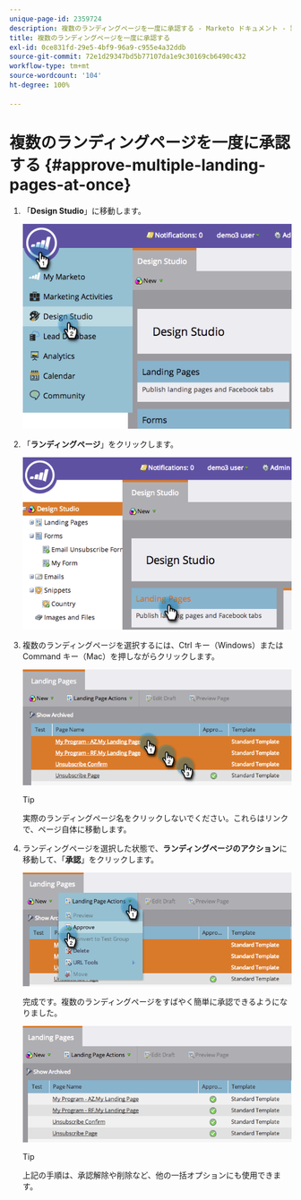 ```yaml
---
unique-page-id: 2359724
description: 複数のランディングページを一度に承認する - Marketo ドキュメント - 製品ドキュメント
title: 複数のランディングページを一度に承認する
exl-id: 0ce831fd-29e5-4bf9-96a9-c955e4a32ddb
source-git-commit: 72e1d29347bd5b77107da1e9c30169cb6490c432
workflow-type: tm+mt
source-wordcount: '104'
ht-degree: 100%

---
```


# 複数のランディングページを一度に承認する {#approve-multiple-landing-pages-at-once}

1. 「**Design Studio**」に移動します。

   ![](assets/image2014-9-17-11-3a35-3a5.png)

1. 「**ランディングページ**」をクリックします。

   ![](assets/image2014-9-17-11-3a35-3a11.png)

1. 複数のランディングページを選択するには、Ctrl キー（Windows）または Command キー（Mac）を押しながらクリックします。

   ![](assets/image2014-9-17-11-3a35-3a19.png)

   >[!TIP]
   >
   >実際のランディングページ名をクリックしないでください。これらはリンクで、ページ自体に移動します。

1. ランディングページを選択した状態で、**ランディングページのアクション**&#x200B;に移動して、「**承認**」をクリックします。

   ![](assets/image2014-9-17-11-3a35-3a27.png)

   完成です。複数のランディングページをすばやく簡単に承認できるようになりました。

   ![](assets/image2014-9-17-11-3a35-3a36.png)

   >[!TIP]
   >
   >上記の手順は、承認解除や削除など、他の一括オプションにも使用できます。
